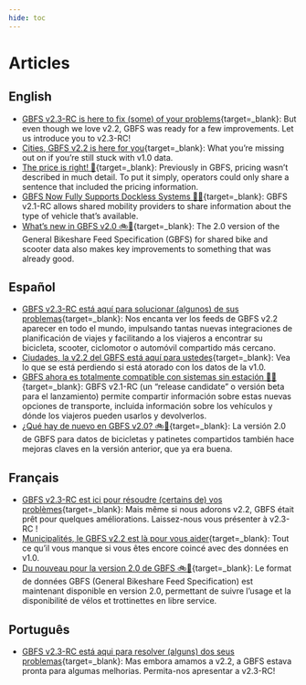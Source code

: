 ```yaml
---
hide: toc
---
```


# Articles

## English 

- [GBFS v2.3-RC is here to fix (some) of your problems](https://mobilitydata.org/gbfs-v2-3-rc-is-here-to-fix-some-of-your-problems/){target=_blank}: But even though we love v2.2, GBFS was ready for a few improvements. Let us introduce you to v2.3-RC!
- [Cities, GBFS v2.2 is here for you](https://mobilitydata.org/cities-gbfs-v2-2-is-here-for-you/){target=_blank}: What you’re missing out on if you’re still stuck with v1.0 data.
- [The price is right! 💸](https://mobilitydata.org/the-price-is-right-%F0%9F%92%B8/){target=_blank}: Previously in GBFS, pricing wasn’t described in much detail. To put it simply, operators could only share a sentence that included the pricing information.
- [GBFS Now Fully Supports Dockless Systems 🛴👏](https://mobilitydata.org/gbfs-now-fully-supports-dockless-systems-%F0%9F%9B%B4%F0%9F%91%8F/){target=_blank}: GBFS v2.1-RC allows shared mobility providers to share information about the type of vehicle that’s available.
- [What’s new in GBFS v2.0 🚲🛴](https://mobilitydata.org/whats-new-in-gbfs-v2-0-%F0%9F%9A%B2%F0%9F%9B%B4/){target=_blank}: The 2.0 version of the General Bikeshare Feed Specification (GBFS) for shared bike and scooter data also makes key improvements to something that was already good.

## Español

- [GBFS v2.3-RC está aquí para solucionar (algunos) de sus problemas](https://mobilitydata.org/gbfs-v2-3-rc-esta-aqui-para-solucionar-algunos-de-sus-problemas/){target=_blank}: Nos encanta ver los feeds de GBFS v2.2 aparecer en todo el mundo, impulsando tantas nuevas integraciones de planificación de viajes y facilitando a los viajeros a encontrar su bicicleta, scooter, ciclomotor o automóvil compartido más cercano. 
- [Ciudades, la v2.2 del GBFS está aquí para ustedes](https://mobilitydata.org/ciudades-la-v2-2-del-gbfs-esta-aqui-para-ustedes/){target=_blank}: Vea lo que se está perdiendo si está atorado con los datos de la v1.0.
- [GBFS ahora es totalmente compatible con sistemas sin estación 🛴👏](https://mobilitydata.org/gbfs-ahora-es-totalmente-compatible-con-sistemas-sin-estacion-%F0%9F%9B%B4%F0%9F%91%8F/){target=_blank}: GBFS v2.1-RC (un “release candidate” o versión beta para el lanzamiento) permite compartir información sobre estas nuevas opciones de transporte, incluida información sobre los vehículos y dónde los viajeros pueden usarlos y devolverlos.
- [¿Qué hay de nuevo en GBFS v2.0? 🚲🛴](https://mobilitydata.org/que-hay-de-nuevo-en-gbfs-v2-0-%F0%9F%9A%B2%F0%9F%9B%B4/){target=_blank}: La versión 2.0 de GBFS para datos de bicicletas y patinetes compartidos también hace mejoras claves en la versión anterior, que ya era buena.

## Français

- [GBFS v2.3-RC est ici pour résoudre (certains de) vos problèmes](https://mobilitydata.org/gbfs-v2-3-rc-est-ici-pour-resoudre-certains-de-vos-problemes/){target=_blank}: Mais même si nous adorons v2.2, GBFS était prêt pour quelques améliorations. Laissez-nous vous présenter à v2.3-RC !
- [Municipalités, le GBFS v2.2 est là pour vous aider](https://mobilitydata.org/municipalites-le-gbfs-v2-2-est-arrive-pour-vous-servir/){target=_blank}: Tout ce qu’il vous manque si vous êtes encore coincé avec des données en v1.0.
- [Du nouveau pour la version 2.0 de GBFS 🚲🛴](https://mobilitydata.org/du-nouveau-pour-la-version-2-0-de-gbfs-%F0%9F%9A%B2%F0%9F%9B%B4/){target=_blank}: Le format de données GBFS (General Bikeshare Feed Specification) est maintenant disponible en version 2.0, permettant de suivre l’usage et la disponibilité de vélos et trottinettes en libre service.

## Português

- [GBFS v2.3-RC está aqui para resolver (alguns) dos seus problemas](https://mobilitydata.org/gbfs-v2-3-rc-esta-aqui-para-resolver-alguns-dos-seus-problemas/){target=_blank}: Mas embora amamos a v2.2, a GBFS estava pronta para algumas melhorias. Permita-nos apresentar a v2.3-RC!
